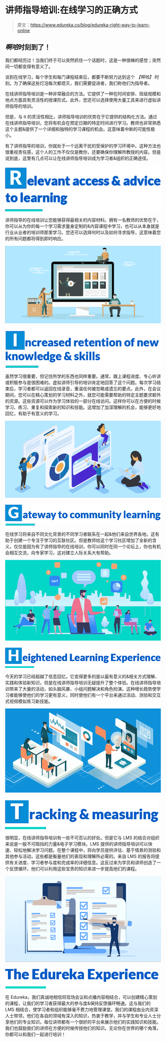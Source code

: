 # 讲师指导培训:在线学习的正确方式

> 原文：<https://www.edureka.co/blog/edureka-right-way-to-learn-online>

## ***啊哈*时刻到了！**

我们都经历过！当我们终于可以突然抓住一个话题时，这是一种很棒的感觉；突然间一切都变得有意义了。

谈到在线学习，每个学生和每门课程结束后，都要不断努力达到这个 *【啊哈】* 时刻。为了确保这些灯泡每次都熄灭，我们需要促进者，我们称他们为指导者。

在线讲师指导培训是一种非常融合的方法。它提供了一种在时间安排、班级规模和地点方面具有灵活性的授课形式。此外，您还可以选择使用大量工具来进行虚拟讲师指导的培训。

但是，与 it 的灵活性相比，讲师指导培训的优势在于它提供的结构化方法。通过在线讲师指导培训，您将有机会在预定日期的特定时间进行学习。教师也非常熟悉这个主题&提供了一个详细和独特的学习课程的机会。这意味着中断的可能性极小。

有了讲师指导的培训，你就处于一个远离干扰的受保护的学习环境中。这种方法也很重视责任感，这个人的工作不仅仅是教你，还要确保你理解所教授的内容。但是说到底，这里有几点可以让在线讲师指导培训成为学习者&组织的正确途径。

![advice to learning](img/55c3c7864c3ce04be79797219ee88f8b.png)

讲师指导的在线培训让您能够获得最相关的内容材料。拥有一名教师的优势在于，你可以从为你的每一个学习需求量身定制的&内容课程中学习，也可以从本身就是行业从业者的培训师那里学习。您还可以选择何时以及如何寻求指导，这意味着您的所有问题都将得到即时响应。

**![](img/e5ed2e660d595d949cd4a4f5317b692a.png)**

![](img/41d70623cfa12cc679127053eca09928.png)

虽然学习很重要，但记住所学的东西也同样重要。通常，跟上课程进度、专心听讲或积极参与是很困难的。虚拟讲师引导的培训肯定地回答了这个问题。每次学习结束后，学习者都可以返回在线录音，重温任何被忽略或遗忘的要点。此外，在会议期间，您可以在精心策划的学习材料之外，就您可能需要帮助的特定主题要求额外的资源。这些资源可以作为学习体验的一部分在线访问。这样你可以在方便的时候学习、练习、重复和探索新的知识和技能。这增加了加深理解的机会，能够更好地回忆，有助于有意义的学习。

**![](img/07bc5031db4c2a655df39e2e622892a1.png)**

![](img/d4e245d710dcb9337b567fa85dc3fe9c.png)

在线学习将来自不同文化背景的不同学习者联系在一起&他们来自世界各地。这有助于创建一个专注于学习的互联社区。但是教师给这个学习社区增加了全新的含义。仅仅是因为有了讲师指导的在线培训，你可以同时在同一个论坛上，你也有机会相互交流，向专家学习，这对建立人际关系大有帮助。

**![](img/fcaeccda590e545820b1ac4f01aa200b.png)**

![](img/0973078e724538e251046bb2f9022f0d.png)

今天的学习已经超越了信息回忆。它变得更多的是以最有意义的&相关方式理解、实践和体验新知识。但是在线讲师指导培训无疑提升了整个体验。在线讲师指导培训带来了大量的活动，如头脑风暴、小组问题解决和角色扮演。这种增长趋势使学习者能够使他们的学习更有意义，同时使他们有一个平台来通过活动、测验和交互式视频模拟练习新技能。

**![](img/fbc8f141b04937d84318b545089a49b7.png)**

![](img/db1eff0deef70dd66b75615e640836a3.png)

很明显，在线讲师指导培训有一些不可否认的好处。但是它与 LMS 的结合对组织来说是一股不可阻挡的力量&电子学习模块。LMS 提供的讲师指导培训可以快速、轻松地解决学习问题。在整个课程中，将向学员提供评估、基于情景的测验和其他参与活动，这些都是衡量他们的表现和理解所必需的。来自 LMS 的报告将提供有关进度、学习者参与度和完成率的详细信息。这反过来为学员和讲师创造了一个反馈循环，他们可以利用这些宝贵的知识来进一步提高他们的课程。

![](img/9b32403669e3cd5f5f2ef8dd5c35a3c9.png)

![](img/9fddda5efb52bf1288c3891275057d66.png)

在 Edureka，我们真诚地相信将现场会议和点播内容相结合，可以创建精心策划的课程，让我们的学习者获得最大的参与度&保持反馈循环畅通。这与我们的 LMS 相结合，使学习者和组织能够毫不费力地管理课堂。我们的课程由业内资深人士带领，他们在各自的领域有深入的知识，热衷于教学，并与学生和专业人士分享他们的专业知识。每位讲师都有一个很好的平台来展示他们的实践知识和技能。我们也鼓励我们的讲师在方便的时候传授他们的知识。无论你在世界的哪个角落，你都可以和我们一起进行培训！